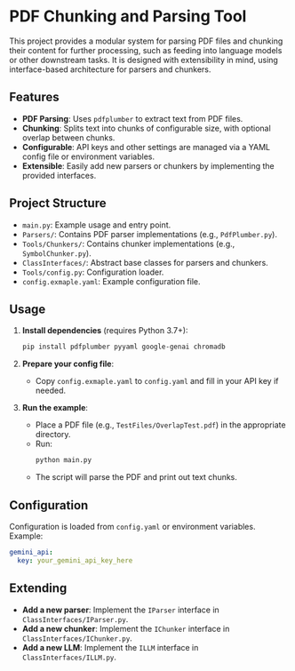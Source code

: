 # PDF Chunking and Parsing Tool

This project provides a modular system for parsing PDF files and chunking their content for further processing, such as feeding into language models or other downstream tasks. It is designed with extensibility in mind, using interface-based architecture for parsers and chunkers.

## Features
- **PDF Parsing**: Uses `pdfplumber` to extract text from PDF files.
- **Chunking**: Splits text into chunks of configurable size, with optional overlap between chunks.
- **Configurable**: API keys and other settings are managed via a YAML config file or environment variables.
- **Extensible**: Easily add new parsers or chunkers by implementing the provided interfaces.

## Project Structure
- `main.py`: Example usage and entry point.
- `Parsers/`: Contains PDF parser implementations (e.g., `PdfPlumber.py`).
- `Tools/Chunkers/`: Contains chunker implementations (e.g., `SymbolChunker.py`).
- `ClassInterfaces/`: Abstract base classes for parsers and chunkers.
- `Tools/config.py`: Configuration loader.
- `config.exmaple.yaml`: Example configuration file.

## Usage

1. **Install dependencies** (requires Python 3.7+):
   ```bash
   pip install pdfplumber pyyaml google-genai chromadb
   ```

2. **Prepare your config file**:
   - Copy `config.exmaple.yaml` to `config.yaml` and fill in your API key if needed.

3. **Run the example**:
   - Place a PDF file (e.g., `TestFiles/OverlapTest.pdf`) in the appropriate directory.
   - Run:
     ```bash
     python main.py
     ```
   - The script will parse the PDF and print out text chunks.

## Configuration

Configuration is loaded from `config.yaml` or environment variables. Example:

```yaml
gemini_api:
  key: your_gemini_api_key_here
```

## Extending
- **Add a new parser**: Implement the `IParser` interface in `ClassInterfaces/IParser.py`.
- **Add a new chunker**: Implement the `IChunker` interface in `ClassInterfaces/IChunker.py`.
- **Add a new LLM**: Implement the `ILLM` interface in `ClassInterfaces/ILLM.py`.